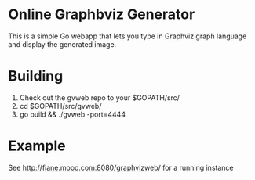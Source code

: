 Online Graphbviz Generator
=========================

This is a simple Go webapp that lets you type in Graphviz graph language
and display the generated image.

Building
========
1. Check out the gvweb repo to your $GOPATH/src/
2. cd $GOPATH/src/gvweb/
3. go build && ./gvweb -port=4444

Example
=======
See http://fiane.mooo.com:8080/graphvizweb/ for a running instance
